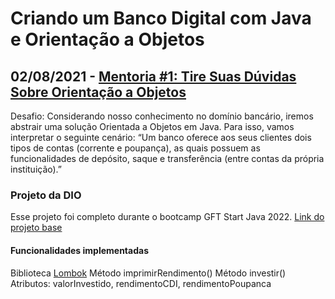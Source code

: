 # Criando um Banco Digital com Java e Orientação a Objetos

## 02/08/2021 - [Mentoria #1: Tire Suas Dúvidas Sobre Orientação a Objetos](https://www.youtube.com/watch?v=YS6ouOhkyNI)

Desafio: Considerando nosso conhecimento no domínio bancário, iremos abstrair uma solução Orientada a Objetos em Java. Para isso, vamos interpretar o seguinte cenário:
“Um banco oferece aos seus clientes dois tipos de contas (corrente e poupança), as quais possuem as funcionalidades de depósito, saque e transferência (entre contas da própria instituição).”

### Projeto da DIO

Esse projeto foi completo durante o bootcamp GFT Start Java 2022. [Link do projeto base](https://github.com/falvojr/dio-live-20210802)


#### Funcionalidades implementadas

Biblioteca [Lombok](https://projectlombok.org/)
Método imprimirRendimento()
Método investir()
Atributos: valorInvestido, rendimentoCDI, rendimentoPoupanca 
